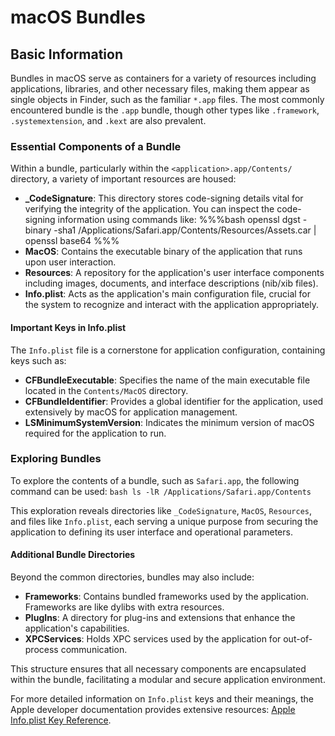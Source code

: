 # macOS Bundles


## Basic Information

Bundles in macOS serve as containers for a variety of resources including applications, libraries, and other necessary files, making them appear as single objects in Finder, such as the familiar `*.app` files. The most commonly encountered bundle is the `.app` bundle, though other types like `.framework`, `.systemextension`, and `.kext` are also prevalent.

### Essential Components of a Bundle

Within a bundle, particularly within the `<application>.app/Contents/` directory, a variety of important resources are housed:

* **\_CodeSignature**: This directory stores code-signing details vital for verifying the integrity of the application. You can inspect the code-signing information using commands like: %%%bash openssl dgst -binary -sha1 /Applications/Safari.app/Contents/Resources/Assets.car | openssl base64 %%%
* **MacOS**: Contains the executable binary of the application that runs upon user interaction.
* **Resources**: A repository for the application's user interface components including images, documents, and interface descriptions (nib/xib files).
* **Info.plist**: Acts as the application's main configuration file, crucial for the system to recognize and interact with the application appropriately.

#### Important Keys in Info.plist

The `Info.plist` file is a cornerstone for application configuration, containing keys such as:

* **CFBundleExecutable**: Specifies the name of the main executable file located in the `Contents/MacOS` directory.
* **CFBundleIdentifier**: Provides a global identifier for the application, used extensively by macOS for application management.
* **LSMinimumSystemVersion**: Indicates the minimum version of macOS required for the application to run.

### Exploring Bundles

To explore the contents of a bundle, such as `Safari.app`, the following command can be used: `bash ls -lR /Applications/Safari.app/Contents`

This exploration reveals directories like `_CodeSignature`, `MacOS`, `Resources`, and files like `Info.plist`, each serving a unique purpose from securing the application to defining its user interface and operational parameters.

#### Additional Bundle Directories

Beyond the common directories, bundles may also include:

* **Frameworks**: Contains bundled frameworks used by the application. Frameworks are like dylibs with extra resources.
* **PlugIns**: A directory for plug-ins and extensions that enhance the application's capabilities.
* **XPCServices**: Holds XPC services used by the application for out-of-process communication.

This structure ensures that all necessary components are encapsulated within the bundle, facilitating a modular and secure application environment.

For more detailed information on `Info.plist` keys and their meanings, the Apple developer documentation provides extensive resources: [Apple Info.plist Key Reference](https://developer.apple.com/library/archive/documentation/General/Reference/InfoPlistKeyReference/Introduction/Introduction.html).

